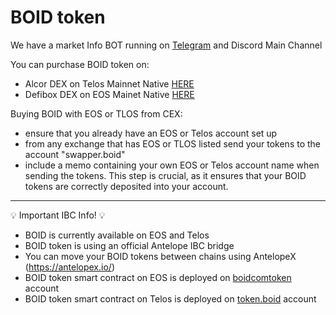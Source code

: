 # BOID token

We have a market Info BOT running on [Telegram](https://t.me/boid_info_bot) and Discord Main Channel

You can purchase BOID token on:
- Alcor DEX on Telos Mainnet Native [HERE](https://telos.alcor.exchange/swap?input=BOID-token.boid&output=TLOS-eosio.token)
- Defibox DEX on EOS Mainet Native [HERE](https://pro.defibox.io/pool-market-details/8)

Buying BOID with EOS or TLOS from CEX:
- ensure that you already have an EOS or Telos account set up
- from any exchange that has EOS or TLOS listed send your tokens to the account "swapper.boid"
- include a memo containing your own EOS or Telos account name when sending the tokens. This step is crucial, as it ensures that your BOID tokens are correctly deposited into your account.
______________________________________________________________
💡 Important IBC Info! 💡
- BOID is currently available on EOS and Telos
- BOID token is using an official Antelope IBC bridge
- You can move your BOID tokens between chains using AntelopeX (https://antelopex.io/)
- BOID token smart contract on EOS is deployed on [boidcomtoken](https://bloks.io/account/boidcomtoken) account
- BOID token smart contract on Telos is deployed on [token.boid](https://eosauthority.com/account/token.boid?network=telos) account